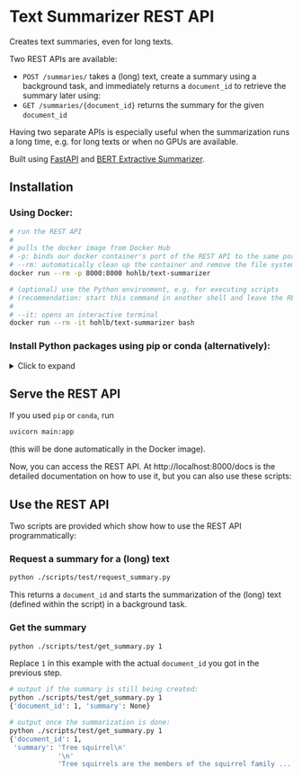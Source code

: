 # Text Summarizer REST API
Creates text summaries, even for long texts. 

Two REST APIs are available:
* `POST /summaries/` takes a (long) text, create a summary using a background task, and immediately returns a `document_id` to retrieve the summary later using:
* `GET /summaries/{document_id}` returns the summary for the given `document_id`

Having two separate APIs is especially useful when the summarization runs a long time, e.g. for long texts or when no GPUs are available.

Built using [FastAPI](https://fastapi.tiangolo.com/) and [BERT Extractive Summarizer](https://github.com/dmmiller612/bert-extractive-summarizer).

## Installation

### Using Docker:
```bash
# run the REST API
#
# pulls the docker image from Docker Hub
# -p: binds our docker container's port of the REST API to the same port (8000) on the host machine
# --rm: automatically clean up the container and remove the file system when the container exits
docker run --rm -p 8000:8000 hohlb/text-summarizer

# (optional) use the Python environment, e.g. for executing scripts
# (recommendation: start this command in another shell and leave the REST API running via the above command)
#
# --it: opens an interactive terminal
docker run --rm -it hohlb/text-summarizer bash
```

### Install Python packages using pip or conda (alternatively):
<details>
  <summary>Click to expand</summary>

  #### Install packages using pip:
  Python 3.6 or higher is supported.

  ```bash
  # change the working directory to our codebase
  cd text-summarizer

  # create a virtual Python environment in current directory (optional, but recommended)
  python3 -m venv .venv

  # activate the virtual Python environment we just created
  source .venv/bin/activate
  # if you are not using the bash shell, you can take the right command from the table
  # "Command to activate virtual environment" at https://docs.python.org/3/library/venv.html

  # update the virtual environment's package manager
  python3 -m pip install --upgrade pip

  # install the necessary Python packages
  #
  # first, we will install pytorch:
  # the following pytorch installation command worked for my platform, but it is highly recommended to
  # go to https://pytorch.org/ (you need to scroll a bit on that web page) to generate the correct "pip install" command for your platform
  python3 -m pip install torch==1.6.0+cpu torchvision==0.7.0+cpu -f https://download.pytorch.org/whl/torch_stable.html
  # now, we can install the remaining packages:
  python3 -m pip install -r requirements.txt
  ```

  #### Install packages using conda (alternatively):
  ```bash
  # change the working directory to our codebase
  cd text-summarizer

  # update the package (and environment) manager
  conda update conda

  # create a new conda environment in the current directory
  conda create --prefix ./.venv
  conda activate .venv/

  # search for packages on the better maintained "conda-forge" channel before using the default channel
  conda config --env --add channels conda-forge

  # use Python 3.8
  conda install python=3.8

  # install the necessary Python packages
  #
  # first, we will install pytorch:
  # the following pytorch installation command worked for my platform, but it is highly recommended to
  # go to https://pytorch.org/ (you need to scroll a bit on that web page) to generate the correct "pip install" command for your platform
  # (I opted to use the pip packages instead of the conda packages (see the following lines) because it worked better for me)
  python -m pip install torch==1.6.0+cpu torchvision==0.7.0+cpu -f https://download.pytorch.org/whl/torch_stable.html
  # now, we can install the remaining packages:
  python -m pip install -r requirements.txt
  ```

  #### Check if the packages were installated correctly
  ```bash
  python -c "import torch; import transformers; import summarizer; import fastapi; import uvicorn; import multipart; import requests"
  ```

  If you see no (error) messages, the installation went well.

  #### Build the database
  ```bash
  python ./scripts/create_database.py
  ```
  This SQLite database holds the summaries and their `document_id`. You can delete the database at any time and rebuild it using this script.
</details>

## Serve the REST API
If you used `pip` or `conda`, run
```bash
uvicorn main:app
```
(this will be done automatically in the Docker image).

Now, you can access the REST API. At http://localhost:8000/docs is the detailed documentation on how to use it, but you can also use these scripts:

## Use the REST API
Two scripts are provided which show how to use the REST API programmatically:

### Request a summary for a (long) text
```bash
python ./scripts/test/request_summary.py
```

This returns a `document_id` and starts the summarization of the (long) text (defined within the script) in a background task.

### Get the summary
```bash
python ./scripts/test/get_summary.py 1
```

Replace `1` in this example with the actual `document_id` you got in the previous step.

```bash
# output if the summary is still being created:
python ./scripts/test/get_summary.py 1
{'document_id': 1, 'summary': None}

# output once the summarization is done:
python ./scripts/test/get_summary.py 1
{'document_id': 1,
 'summary': 'Tree squirrel\n'
            '\n'
            'Tree squirrels are the members of the squirrel family ...'}

```
